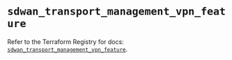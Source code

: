 # `sdwan_transport_management_vpn_feature`

Refer to the Terraform Registry for docs: [`sdwan_transport_management_vpn_feature`](https://registry.terraform.io/providers/ciscodevnet/sdwan/0.8.0/docs/resources/transport_management_vpn_feature).
